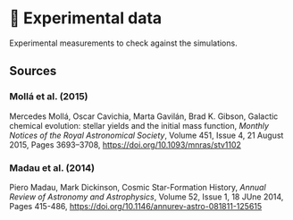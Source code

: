 # 🔭 Experimental data

Experimental measurements to check against the simulations.

## Sources

### Mollá et al. (2015)

Mercedes Mollá, Oscar Cavichia, Marta Gavilán, Brad K. Gibson, Galactic chemical evolution: stellar yields and the initial mass function, _Monthly Notices of the Royal Astronomical Society_, Volume 451, Issue 4, 21 August 2015, Pages 3693–3708, https://doi.org/10.1093/mnras/stv1102

### Madau et al. (2014)

Piero Madau, Mark Dickinson, Cosmic Star-Formation History, _Annual Review of Astronomy and Astrophysics_, Volume 52, Issue 1, 18 JUne 2014, Pages 415-486, https://doi.org/10.1146/annurev-astro-081811-125615

